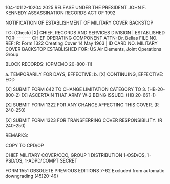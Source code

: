 104-10112-10204 2025 RELEASE UNDER THE PRESIDENT JOHN F. KENNEDY ASSASSINATION RECORDS ACT OF 1992

NOTIFICATION OF ESTABLISHMENT
OF MILITARY COVER BACKSTOP

TO:
(Check) |X| CHIEF, RECORDS AND SERVICES DIVISION | ESTABLISHED FOR:
---|---
CHIEF OPERATING COMPONENT
ATTN: Dr. Bellas FILE NO.
REF: R: Form 1322 Creating Cover 14 May 1963 | ID CARD NO.
MILITARY COVER BACKSTOP ESTABLISHED FOR:
US Air Elements, Joint Operations Group

BLOCK RECORDS:
(OPMEMO 20-800-11)

a. TEMPORARILY FOR DAYS, EFFECTIVE:
b. [X] CONTINUING, EFFECTIVE: EOD

[X] SUBMIT FORM 642 TO CHANGE LIMITATION CATEGORY TO 3.
(HB-20-800-2)
[X] ASCERTAIN THAT ARMY W-2 BEING ISSUED.
(HB 20-661-1)

[X] SUBMIT FORM 1322 FOR ANY CHANGE AFFECTING THIS COVER.
(R 240-250)

[X] SUBMIT FORM 1323 FOR TRANSFERRING COVER RESPONSIBILITY.
(R 240-250)

REMARKS:

COPY TO CPD/OP

CHIEF MILITARY COVER/CCO, GROUP 1
DISTRIBUTION 1-OSD/OS, 1-PSD/OS, 1-ADPD/COMPT
SECRET

FORM 1551 OBSOLETE PREVIOUS EDITIONS
7-62 Excluded from automatic downgrading (45)20-49)
